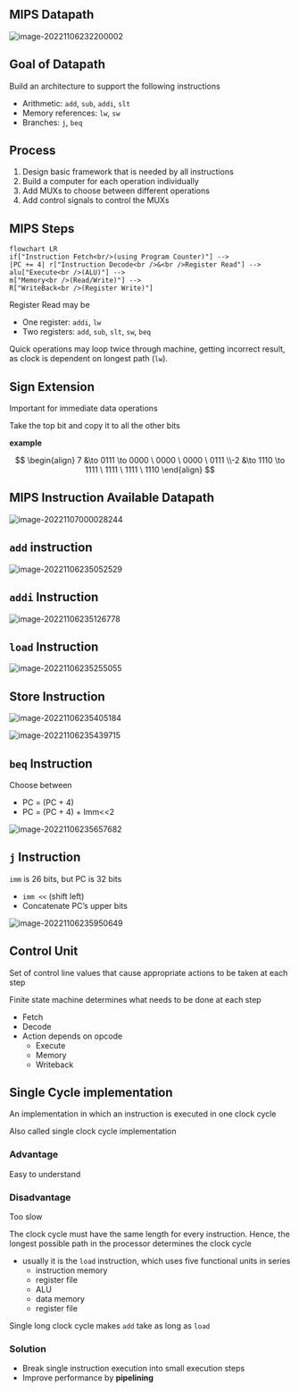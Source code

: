 ## MIPS Datapath

![image-20221106232200002](assets/image-20221106232200002.png)

## Goal of Datapath

Build an architecture to support the following instructions

- Arithmetic: `add`, `sub`, `addi`, `slt`
- Memory references: `lw`, `sw`
- Branches: `j`, `beq`

## Process

1. Design basic framework that is needed by all instructions
2. Build a computer for each operation individually
3. Add MUXs to choose between different operations
4. Add control signals to control the MUXs

## MIPS Steps

```mermaid
flowchart LR
if["Instruction Fetch<br/>(using Program Counter)"] -->
|PC += 4| r["Instruction Decode<br />&<br />Register Read"] -->
alu["Execute<br />(ALU)"] -->
m["Memory<br />(Read/Write)"] -->
R["WriteBack<br />(Register Write)"]
```

Register Read may be

- One register: `addi`, `lw`
- Two registers: `add`, `sub`, `slt`, `sw`, `beq`

Quick operations may loop twice through machine, getting incorrect result, as clock is dependent on longest path (`lw`). 

## Sign Extension

Important for immediate data operations

Take the top bit and copy it to all the other bits

**example**

$$
\begin{align}
7 &\to 0111 \to 0000 \ 0000 \ 0000 \ 0111 \\-2 &\to 1110 \to 1111 \ 1111 \ 1111 \ 1110
\end{align}
$$

## MIPS Instruction Available Datapath

![image-20221107000028244](assets/image-20221107000028244.png)

## `add` instruction

![image-20221106235052529](assets/image-20221106235052529.png)

## `addi` Instruction

![image-20221106235126778](assets/image-20221106235126778.png)

## `load` Instruction

![image-20221106235255055](assets/image-20221106235255055.png)

## Store Instruction

![image-20221106235405184](assets/image-20221106235405184.png)

![image-20221106235439715](assets/image-20221106235439715.png)

## `beq` Instruction

Choose between

- $\text{PC = (PC + 4)}$
- $\text{PC = (PC + 4) + \ \ Imm<<2}$

![image-20221106235657682](assets/image-20221106235657682.png)

## `j` Instruction

`imm` is 26 bits, but PC is 32 bits

- `imm <<` (shift left)
- Concatenate PC’s upper bits

![image-20221106235950649](assets/image-20221106235950649.png)

## Control Unit

Set of control line values that cause appropriate actions to be taken at each step

Finite state machine determines what needs to be done at each step

- Fetch
- Decode
- Action depends on opcode
    - Execute
    - Memory
    - Writeback

## Single Cycle implementation

An implementation in which an instruction is executed in one clock
cycle

Also called single clock cycle implementation

### Advantage

Easy to understand

### Disadvantage

Too slow

The clock cycle must have the same length for every instruction. Hence, the longest possible path in the processor determines the clock cycle

- usually it is the `load` instruction, which uses five functional units in series
    - instruction memory
    - register file
    - ALU
    - data memory
    - register file

Single long clock cycle makes `add` take as long as `load`

### Solution

- Break single instruction execution into small execution steps
- Improve performance by **pipelining**